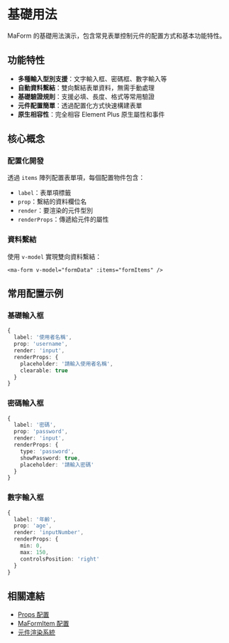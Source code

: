 # 基礎用法

MaForm 的基礎用法演示，包含常見表單控制元件的配置方式和基本功能特性。

<DemoPreview dir="demos/ma-form/basic-usage" />

## 功能特性

- **多種輸入型別支援**：文字輸入框、密碼框、數字輸入等
- **自動資料繫結**：雙向繫結表單資料，無需手動處理
- **基礎驗證規則**：支援必填、長度、格式等常用驗證
- **元件配置簡單**：透過配置化方式快速構建表單
- **原生相容性**：完全相容 Element Plus 原生屬性和事件

## 核心概念

### 配置化開發
透過 `items` 陣列配置表單項，每個配置物件包含：
- `label`：表單項標籤
- `prop`：繫結的資料欄位名
- `render`：要渲染的元件型別
- `renderProps`：傳遞給元件的屬性

### 資料繫結
使用 `v-model` 實現雙向資料繫結：
```vue
<ma-form v-model="formData" :items="formItems" />
```

## 常用配置示例

### 基礎輸入框
```typescript
{
  label: '使用者名稱',
  prop: 'username',
  render: 'input',
  renderProps: {
    placeholder: '請輸入使用者名稱',
    clearable: true
  }
}
```

### 密碼輸入框
```typescript
{
  label: '密碼',
  prop: 'password',
  render: 'input',
  renderProps: {
    type: 'password',
    showPassword: true,
    placeholder: '請輸入密碼'
  }
}
```

### 數字輸入框
```typescript
{
  label: '年齡',
  prop: 'age',
  render: 'inputNumber',
  renderProps: {
    min: 0,
    max: 150,
    controlsPosition: 'right'
  }
}
```

## 相關連結

- [Props 配置](/zh-tw/front/component/ma-form#props)
- [MaFormItem 配置](/zh-tw/front/component/ma-form#maformitem-配置詳解)
- [元件渲染系統](/zh-tw/front/component/ma-form#元件渲染系統)